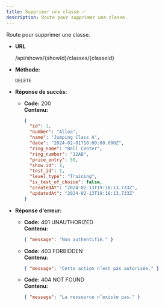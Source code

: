 ```yaml
---
title: Supprimer une classe ✅
description: Route pour supprimer une classe.
---
```


Route pour supprimer une classe.

- **URL**

  /api/shows/{showId}/classes/{classeId}

- **Méthode:**

  `DELETE`

- **Réponse de succès:**

  - **Code:** 200 <br/>
    **Contenu:**
    ```json
    {
      "id": 1,
      "number": "Alloa",
      "name": "Jumping Class A",
      "date": "2024-02-01T10:00:00.000Z",
      "ring_name": "Bell Center",
      "ring_number": "12AB",
      "price_entry": 50,
      "show_id": 1,
      "test_id": 1,
      "level_type": "Training",
      "is_test_of_choice": false,
      "createdAt": "2024-02-13T19:16:13.733Z",
      "updatedAt": "2024-02-13T19:16:13.733Z"
    }
    ```

- **Réponse d'erreur:**

  - **Code:** 401 UNAUTHORIZED <br />
    **Contenu:**

    ```json
    { "message": "Non authentifié." }
    ```

  - **Code:** 403 FORBIDDEN <br />
    **Contenu:**

    ```json
    { "message": "Cette action n’est pas autorisée." }
    ```

  - **Code:** 404 NOT FOUND <br />
    **Contenu:**
    ```json
    { "message": "La ressource n’existe pas." }
    ```
